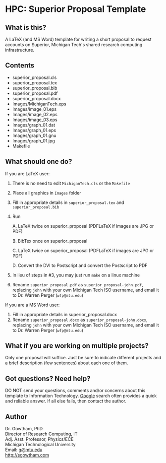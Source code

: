 HPC: Superior Proposal Template
================

What is this?
-------------------

A LaTeX (and MS Word) template for writing a short proposal to request 
accounts on Superior, Michigan Tech's shared research computing infrastructure.

Contents
-------------------

  * superior_proposal.cls
  * superior_proposal.tex
  * superior_proposal.bib
  * superior_proposal.pdf
  * superior_proposal.docx
  * Images/MichiganTech.eps
  * Images/image_01.eps
  * Images/image_02.eps
  * Images/image_03.eps
  * Images/graph_01.dat
  * Images/graph_01.eps
  * Images/graph_01.gnu
  * Images/graph_01.jpg
  * Makefile

What should one do?
-------------------

If you are LaTeX user:

  1. There is no need to edit ```MichiganTech.cls``` or the ```Makefile```

  2. Place all graphics in ```Images``` folder

  3. Fill in appropriate details in ```superior_proposal.tex``` and ```superior_proposal.bib```

  4. Run

     A. LaTeX twice on superior_proposal (PDFLaTeX if images are JPG or PDF)

     B. BibTex once on superior_proposal

     C. LaTeX twice on superior_proposal (PDFLaTeX if images are JPG or PDF)

     D. Convert the DVI to Postscript and convert the Postscript to PDF

  5. In lieu of steps in #3, you may just run ```make``` on a linux machine

  6. Rename ```superior_proposal.pdf``` as ```superior_proposal-john.pdf```,
     replacing ```john``` with your own Michigan Tech ISO username, and email
     it to Dr. Warren Perger (```wfp@mtu.edu```)


If you are a MS Word user:

  1. Fill in appropriate details in superior_proposal.docx
  2. Rename ```superior_proposal.docx``` as ```superior_proposal-john.docx```,
     replacing ```john``` with your own Michigan Tech ISO username, and email
     it to Dr. Warren Perger (```wfp@mtu.edu```)


What if you are working on multiple projects?
-------------------

Only one proposal will suffice. Just be sure to indicate different projects
and a brief description (few sentences) about each one of them.


Got questions? Need help?
-------------------

DO NOT send your questions, comments and/or concerns about this template to 
Information Technology. [Google](http://google.com/) search often provides a 
quick and reliable answer. If all else fails, then contact the author.


Author
-------------------

Dr. Gowtham, PhD         
Director of Research Computing, IT             
Adj. Asst. Professor, Physics/ECE               
Michigan Technological University                 
Email: g@mtu.edu             
http://sgowtham.com
